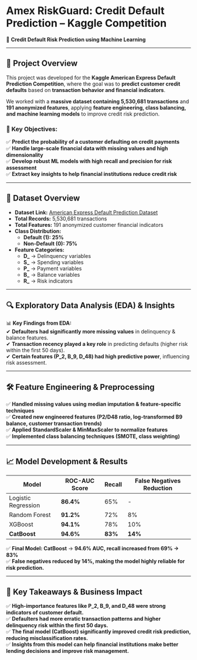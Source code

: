 # Amex RiskGuard: Credit Default Prediction – Kaggle Competition

🚀 **Credit Default Risk Prediction using Machine Learning**

---

## 📜 Project Overview
This project was developed for the **Kaggle American Express Default Prediction Competition**, where the goal was to **predict customer credit defaults** based on **transaction behavior and financial indicators**.

We worked with a **massive dataset containing 5,530,681 transactions** and **191 anonymized features**, applying **feature engineering, class balancing, and machine learning models** to improve credit risk prediction.

### 🔹 Key Objectives:
✅ **Predict the probability of a customer defaulting on credit payments**  
✅ **Handle large-scale financial data with missing values and high dimensionality**  
✅ **Develop robust ML models with high recall and precision for risk assessment**  
✅ **Extract key insights to help financial institutions reduce credit risk**  

---

## 📂 Dataset Overview
- **Dataset Link:** [American Express Default Prediction Dataset](https://www.kaggle.com/competitions/amex-default-prediction/data)  
- **Total Records:** 5,530,681 transactions  
- **Total Features:** 191 anonymized customer financial indicators  
- **Class Distribution:**  
  - **Default (1): 25%**  
  - **Non-Default (0): 75%**  
- **Feature Categories:**  
  - **D_** → Delinquency variables  
  - **S_** → Spending variables  
  - **P_** → Payment variables  
  - **B_** → Balance variables  
  - **R_** → Risk indicators  

---

## 🔍 Exploratory Data Analysis (EDA) & Insights

📊 **Key Findings from EDA:**  
✔ **Defaulters had significantly more missing values** in delinquency & balance features.  
✔ **Transaction recency played a key role** in predicting defaults (higher risk within the first 50 days).  
✔ **Certain features (P_2, B_9, D_48) had high predictive power**, influencing risk assessment.  

---

## 🛠️ Feature Engineering & Preprocessing
✅ **Handled missing values using median imputation & feature-specific techniques**  
✅ **Created new engineered features (P2/D48 ratio, log-transformed B9 balance, customer transaction trends)**  
✅ **Applied StandardScaler & MinMaxScaler to normalize features**  
✅ **Implemented class balancing techniques (SMOTE, class weighting)**  

---

## 📈 Model Development & Results

| **Model**            | **ROC-AUC Score** | **Recall** | **False Negatives Reduction** |
|----------------------|------------------|------------|------------------------------|
| Logistic Regression | **86.4%**         | 65%        | - |
| Random Forest       | **91.2%**         | 72%        | 8% |
| XGBoost            | **94.1%**         | 78%        | 10% |
| **CatBoost**        | **94.6%**         | **83%**    | **14%** |

✅ **Final Model: CatBoost** → **94.6% AUC, recall increased from 69% → 83%**  
✅ **False negatives reduced by 14%, making the model highly reliable for risk prediction.**  

---

## 📌 Key Takeaways & Business Impact
✅ **High-importance features like P_2, B_9, and D_48 were strong indicators of customer default.**  
✅ **Defaulters had more erratic transaction patterns and higher delinquency risk within the first 50 days.**  
✅ **The final model (CatBoost) significantly improved credit risk prediction, reducing misclassification rates.**  
✅ **Insights from this model can help financial institutions make better lending decisions and improve risk management.**  

